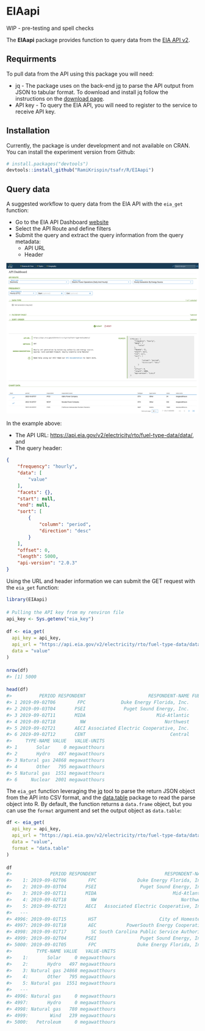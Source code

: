 
<!-- README.md is generated from README.Rmd. Please edit that file -->

# EIAapi

<!-- badges: start -->
<!-- badges: end -->

WIP - pre-testing and spell checks

The **EIAapi** package provides function to query data from the [EIA API
v2](https://www.eia.gov/opendata/).

## Requirments

To pull data from the API using this package you will need:

-   jq - The package uses on the back-end
    [jq](https://stedolan.github.io/jq/) to parse the API output from
    JSON to tabular format. To download and install jq follow the
    instructions on the [download
    page](https://stedolan.github.io/jq/download/).
-   API key - To query the EIA API, you will need to register to the
    service to receive API key.

## Installation

Currently, the package is under development and not available on CRAN.
You can install the experiment version from Github:

``` r
# install.packages("devtools")
devtools::install_github("RamiKrispin/tsafr/R/EIAapi")
```

## Query data

A suggested workflow to query data from the EIA API with the `eia_get`
function:

-   Go to the EIA API Dashboard
    [website](https://www.eia.gov/opendata/browser)
-   Select the API Route and define filters
-   Submit the query and extract the query information from the query
    metadata:
    -   API URL
    -   Header

[![](man/images/EIA_API_browser.png)](https://www.eia.gov/opendata/browser/)

In the example above:

-   The API URL:
    <https://api.eia.gov/v2/electricity/rto/fuel-type-data/data/>, and
-   The query header:

``` json
{
    "frequency": "hourly",
    "data": [
        "value"
    ],
    "facets": {},
    "start": null,
    "end": null,
    "sort": [
        {
            "column": "period",
            "direction": "desc"
        }
    ],
    "offset": 0,
    "length": 5000,
    "api-version": "2.0.3"
}
```

Using the URL and header information we can submit the GET request with
the `eia_get` function:

``` r
library(EIAapi)

# Pulling the API key from my renviron file
api_key <- Sys.getenv("eia_key")

df <- eia_get(
  api_key = api_key,
  api_url = "https://api.eia.gov/v2/electricity/rto/fuel-type-data/data/",
  data = "value"
)

nrow(df)
#> [1] 5000

head(df)
#>          PERIOD RESPONDENT                       RESPONDENT-NAME FUELTYPE
#> 1 2019-09-02T06        FPC             Duke Energy Florida, Inc.      SUN
#> 2 2019-09-03T04       PSEI              Puget Sound Energy, Inc.      WAT
#> 3 2019-09-02T11       MIDA                          Mid-Atlantic       NG
#> 4 2019-09-02T18         NW                             Northwest      OTH
#> 5 2019-09-02T21       AECI Associated Electric Cooperative, Inc.       NG
#> 6 2019-09-02T12       CENT                               Central      NUC
#>     TYPE-NAME VALUE   VALUE-UNITS
#> 1       Solar     0 megawatthours
#> 2       Hydro   497 megawatthours
#> 3 Natural gas 24868 megawatthours
#> 4       Other   795 megawatthours
#> 5 Natural gas  1551 megawatthours
#> 6     Nuclear  2001 megawatthours
```

The `eia_get` function leveraging the
[jq](https://stedolan.github.io/jq/) tool to parse the return JSON
object from the API into CSV format, and the
[data.table](https://cran.r-project.org/web/packages/data.table/)
package to read the parse object into R. By default, the function
returns a `data.frame` object, but you can use the `format` argument and
set the output object as `data.table`:

``` r
df <- eia_get(
  api_key = api_key,
  api_url = "https://api.eia.gov/v2/electricity/rto/fuel-type-data/data/",
  data = "value",
  format = "data.table"
)

df
#>              PERIOD RESPONDENT                         RESPONDENT-NAME FUELTYPE
#>    1: 2019-09-02T06        FPC               Duke Energy Florida, Inc.      SUN
#>    2: 2019-09-03T04       PSEI                Puget Sound Energy, Inc.      WAT
#>    3: 2019-09-02T11       MIDA                            Mid-Atlantic       NG
#>    4: 2019-09-02T18         NW                               Northwest      OTH
#>    5: 2019-09-02T21       AECI   Associated Electric Cooperative, Inc.       NG
#>   ---                                                                          
#> 4996: 2019-09-01T15        HST                       City of Homestead       NG
#> 4997: 2019-09-01T18        AEC           PowerSouth Energy Cooperative      WAT
#> 4998: 2019-09-01T17         SC South Carolina Public Service Authority       NG
#> 4999: 2019-09-02T04       PSEI                Puget Sound Energy, Inc.      WND
#> 5000: 2019-09-01T05        FPC               Duke Energy Florida, Inc.      OIL
#>         TYPE-NAME VALUE   VALUE-UNITS
#>    1:       Solar     0 megawatthours
#>    2:       Hydro   497 megawatthours
#>    3: Natural gas 24868 megawatthours
#>    4:       Other   795 megawatthours
#>    5: Natural gas  1551 megawatthours
#>   ---                                
#> 4996: Natural gas     0 megawatthours
#> 4997:       Hydro     0 megawatthours
#> 4998: Natural gas   780 megawatthours
#> 4999:        Wind   239 megawatthours
#> 5000:   Petroleum     0 megawatthours
```
